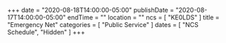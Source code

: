 +++
date = "2020-08-18T14:00:00-05:00"
publishDate = "2020-08-17T14:00:00-05:00"
endTime = ""
location = ""
ncs = [ "KE0LDS" ]
title = "Emergency Net"
categories = [ "Public Service" ]
dates = [ "NCS Schedule", "Hidden" ]
+++
